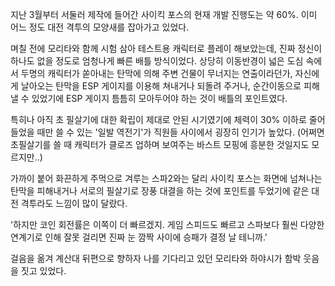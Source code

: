 지난 3월부터 서둘러 제작에 들어간 사이킥 포스의 현재 개발 진행도는 약 60%.
이미 어느 정도 대전 격투의 모양새를 잡아가고 있었다.

며칠 전에 모리타와 함께 시험 삼아 테스트용 캐릭터로 플레이 해보았는데, 진짜 정신이 하나도 없을 정도로 엄청나게 빠른 배틀 방식이었다.
상당히 이동반경이 넓은 도심 속에서 두명의 캐릭터가 쏟아내는 탄막에 의해 주변 건물이 무너지는 연출이라던가, 자신에게 날아오는 탄막을 ESP 게이지를 이용해 쳐내거나 되돌려 주거나, 순간이동으로 피해낼 수 있었기에 ESP 게이지 틈틈히 모아두어야 하는 것이 배틀의 포인트였다.

특히나 아직 초 필살기에 대한 확립이 제대로 안된 시기였기에 체력이 30% 이하로 줄어들었을 때만 쓸 수 있는 '일발 역전기'가 직원들 사이에서 굉장히 인기가 높았다. (어쩌면 초필살기를 쓸 때 캐릭터가 클로즈 업하며 보여주는 바스트 모핑에 흥분한 것일지도 모르지만..) 

가까이 붙어 화끈하게 주먹으로 겨루는 스파2와는 달리 사이킥 포스는 화면에 넘쳐나는 탄막을 피해내거나 서로의 필살기로 장풍 대결을 하는 것에 포인트를 두었기에 같은 대전 격투라도 느낌이 많이 달랐다.

'하지만 코인 회전률은 이쪽이 더 빠르겠지. 게임 스피드도 빠르고 스파보다 훨씬 다양한 연계기로 인해 잘못 걸리면 진짜 눈 깜짝 사이에 승패가 결정 날 테니까.' 

걸음을 옮겨 계산대 뒤편으로 향하자 나를 기다리고 있던 모리타와 하야시가 함박 웃음을 짓고 있었다.